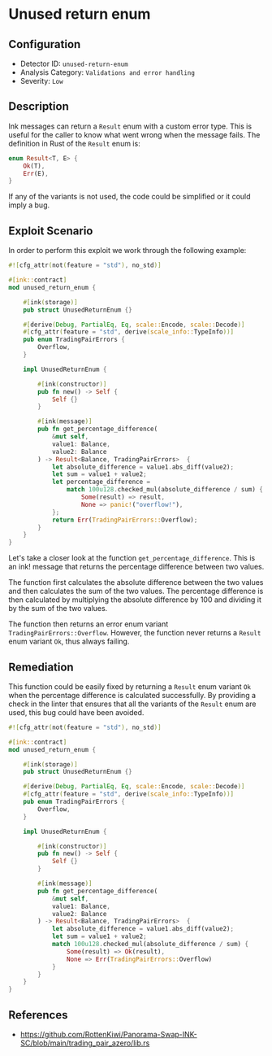 # Unused return enum

## Configuration

- Detector ID: `unused-return-enum`
- Analysis Category: `Validations and error handling`
- Severity: `Low`

## Description

Ink messages can return a `Result` enum with a custom error type. This is useful for the caller to know what went wrong when the message fails. The definition in Rust of the `Result` enum is:

```rust
enum Result<T, E> {
    Ok(T),
    Err(E),
}
```

If any of the variants is not used, the code could be simplified or it could imply a bug.

## Exploit Scenario

In order to perform this exploit we work through the following example:

```rust
#![cfg_attr(not(feature = "std"), no_std)]

#[ink::contract]
mod unused_return_enum {

    #[ink(storage)]
    pub struct UnusedReturnEnum {}

    #[derive(Debug, PartialEq, Eq, scale::Encode, scale::Decode)]
    #[cfg_attr(feature = "std", derive(scale_info::TypeInfo))]
    pub enum TradingPairErrors {
        Overflow,
    }

    impl UnusedReturnEnum {

        #[ink(constructor)]
        pub fn new() -> Self {
            Self {}
        }

        #[ink(message)]
        pub fn get_percentage_difference(
            &mut self,
            value1: Balance,
            value2: Balance
        ) -> Result<Balance, TradingPairErrors>  {
            let absolute_difference = value1.abs_diff(value2);
            let sum = value1 + value2;
            let percentage_difference =
                match 100u128.checked_mul(absolute_difference / sum) {
                    Some(result) => result,
                    None => panic!("overflow!"),
            };
            return Err(TradingPairErrors::Overflow);
        }
    }
}
```

Let's take a closer look at the function `get_percentage_difference`. This is an ink! message that returns the percentage difference between two values.

The function first calculates the absolute difference between the two values and then calculates the sum of the two values. The percentage difference is then calculated by multiplying the absolute difference by 100 and dividing it by the sum of the two values.

The function then returns an error enum variant `TradingPairErrors::Overflow`. However, the function never returns a `Result` enum variant `Ok`, thus always failing.

## Remediation

This function could be easily fixed by returning a `Result` enum variant `Ok` when the percentage difference is calculated successfully. By providing a check in the linter that ensures that all the variants of the `Result` enum are used, this bug could have been avoided.

````rust
#![cfg_attr(not(feature = "std"), no_std)]

#[ink::contract]
mod unused_return_enum {

    #[ink(storage)]
    pub struct UnusedReturnEnum {}

    #[derive(Debug, PartialEq, Eq, scale::Encode, scale::Decode)]
    #[cfg_attr(feature = "std", derive(scale_info::TypeInfo))]
    pub enum TradingPairErrors {
        Overflow,
    }

    impl UnusedReturnEnum {

        #[ink(constructor)]
        pub fn new() -> Self {
            Self {}
        }

        #[ink(message)]
        pub fn get_percentage_difference(
            &mut self,
            value1: Balance,
            value2: Balance
        ) -> Result<Balance, TradingPairErrors>  {
            let absolute_difference = value1.abs_diff(value2);
            let sum = value1 + value2;
            match 100u128.checked_mul(absolute_difference / sum) {
                Some(result) => Ok(result),
                None => Err(TradingPairErrors::Overflow)
            }
        }
    }
}
````


## References

- https://github.com/RottenKiwi/Panorama-Swap-INK-SC/blob/main/trading_pair_azero/lib.rs
